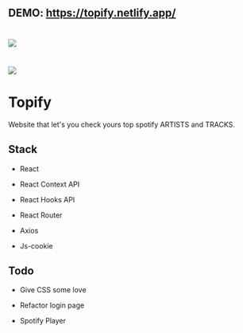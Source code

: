 ## DEMO: https://topify.netlify.app/
# <img src="https://imgur.com/eneyPVz.png">
# <img src="https://imgur.com/p3vLCFf.png">
# Topify

Website that let's you check yours top spotify ARTISTS and TRACKS.





## Stack

- React

- React Context API 

- React Hooks API

- React Router

- Axios

- Js-cookie

## Todo

- Give CSS some love

- Refactor login page

- Spotify Player
